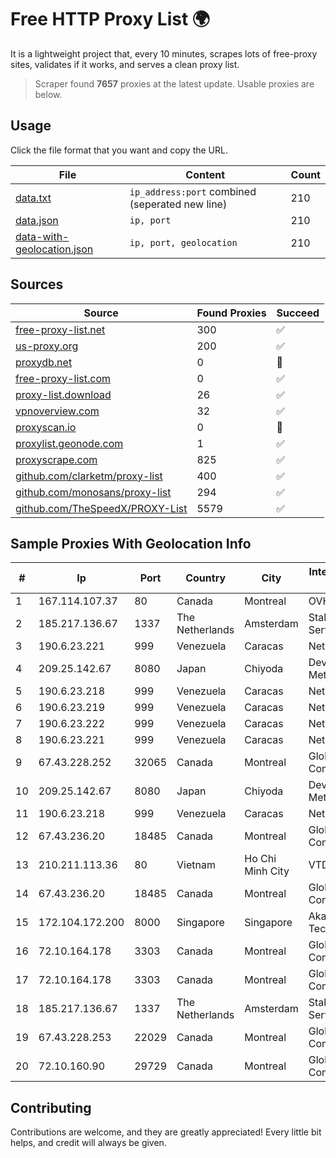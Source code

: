
# Free HTTP Proxy List 🌍

It is a lightweight project that, every 10 minutes, scrapes lots of free-proxy sites, validates if it works, and serves a clean proxy list.


> Scraper found **7657** proxies at the latest update. Usable proxies are below.

## Usage

Click the file format that you want and copy the URL.


|File|Content|Count|
|----|-------|-----|
|[data.txt](https://raw.githubusercontent.com/themiralay/Proxy-List-World/master/data.txt)|`ip_address:port` combined (seperated new line)|210|
|[data.json](https://raw.githubusercontent.com/themiralay/Proxy-List-World/master/data.json)|`ip, port`|210|
|[data-with-geolocation.json](https://raw.githubusercontent.com/themiralay/Proxy-List-World/master/data-with-geolocation.json)|`ip, port, geolocation`|210|

## Sources

|Source|Found Proxies|Succeed|
|------|-------------|-------|
|[free-proxy-list.net](https://free-proxy-list.net)|300|✅|
|[us-proxy.org](https://www.us-proxy.org)|200|✅|
|[proxydb.net](http://proxydb.net)|0|🚫|
|[free-proxy-list.com](https://free-proxy-list.com/?page=&port=&type%5B%5D=http&type%5B%5D=https&up_time=0&search=Search)|0|✅|
|[proxy-list.download](https://www.proxy-list.download/HTTP)|26|✅|
|[vpnoverview.com](https://vpnoverview.com/privacy/anonymous-browsing/free-proxy-servers)|32|✅|
|[proxyscan.io](https://www.proxyscan.io)|0|🚫|
|[proxylist.geonode.com](https://proxylist.geonode.com/api/proxy-list?limit=300&page=1&sort_by=lastChecked&sort_type=desc&protocols=http,https)|1|✅|
|[proxyscrape.com](https://api.proxyscrape.com/v2/?request=displayproxies&protocol=http&timeout=10000&country=all&ssl=all&anonymity=all)|825|✅|
|[github.com/clarketm/proxy-list](https://raw.githubusercontent.com/clarketm/proxy-list/master/proxy-list-raw.txt)|400|✅|
|[github.com/monosans/proxy-list](https://raw.githubusercontent.com/monosans/proxy-list/main/proxies/http.txt)|294|✅|
|[github.com/TheSpeedX/PROXY-List](https://raw.githubusercontent.com/TheSpeedX/PROXY-List/master/http.txt)|5579|✅|


## Sample Proxies With Geolocation Info

|#|Ip|Port|Country|City|Internet Service Provider|
|-|--|----|-------|----|-------------------------|
|1|167.114.107.37|80|Canada|Montreal|OVH SAS|
|2|185.217.136.67|1337|The Netherlands|Amsterdam|Stallion Network Services Limited|
|3|190.6.23.221|999|Venezuela|Caracas|Net Uno|
|4|209.25.142.67|8080|Japan|Chiyoda|Developed Methods LLC|
|5|190.6.23.218|999|Venezuela|Caracas|Net Uno|
|6|190.6.23.219|999|Venezuela|Caracas|Net Uno|
|7|190.6.23.222|999|Venezuela|Caracas|Net Uno|
|8|190.6.23.221|999|Venezuela|Caracas|Net Uno|
|9|67.43.228.252|32065|Canada|Montreal|GloboTech Communications|
|10|209.25.142.67|8080|Japan|Chiyoda|Developed Methods LLC|
|11|190.6.23.218|999|Venezuela|Caracas|Net Uno|
|12|67.43.236.20|18485|Canada|Montreal|GloboTech Communications|
|13|210.211.113.36|80|Vietnam|Ho Chi Minh City|VTDC|
|14|67.43.236.20|18485|Canada|Montreal|GloboTech Communications|
|15|172.104.172.200|8000|Singapore|Singapore|Akamai Technologies|
|16|72.10.164.178|3303|Canada|Montreal|GloboTech Communications|
|17|72.10.164.178|3303|Canada|Montreal|GloboTech Communications|
|18|185.217.136.67|1337|The Netherlands|Amsterdam|Stallion Network Services Limited|
|19|67.43.228.253|22029|Canada|Montreal|GloboTech Communications|
|20|72.10.160.90|29729|Canada|Montreal|GloboTech Communications|



## Contributing

Contributions are welcome, and they are greatly appreciated! Every
little bit helps, and credit will always be given.

